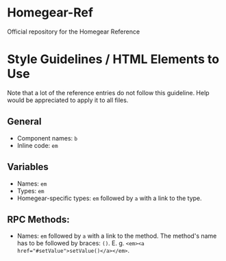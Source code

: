 # Homegear-Ref

Official repository for the Homegear Reference

# Style Guidelines / HTML Elements to Use

Note that a lot of the reference entries do not follow this guideline. Help would be appreciated to apply it to all files.

## General

* Component names: `b`
* Inline code: `em`

## Variables

* Names: `em`
* Types: `em`
* Homegear-specific types: `em` followed by `a` with a link to the type.

## RPC Methods:

* Names: `em` followed by `a` with a link to the method. The method's name has to be followed by braces: `()`. E. g. `<em><a href="#setValue">setValue()</a></em>`.